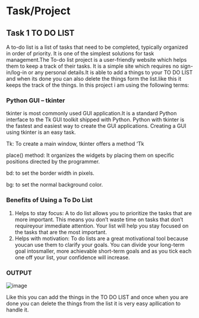 # Task/Project

## Task 1 TO DO LIST

A to-do list is a list of tasks that need to be completed, typically organized in order of priority. It is one of the simplest solutions for task management.The To-do list project is a user-friendly website which helps them to keep a track of their tasks. It is a simple site which requires no sign-in/log-in or any personal details.It is able to add a things to your TO DO LIST and when its done you can also delete the things form the list.like this it keeps the track of the things. In this project i am using the following terms:

### Python GUI – tkinter
tkinter is most commonly used GUI application.It is a standard Python interface to the Tk GUI toolkit shipped with Python. Python with tkinter is the fastest and easiest way to create the GUI applications. Creating a GUI using tkinter is an easy task.

Tk: To create a main window, tkinter offers a method ‘Tk

place() method: It organizes the widgets by placing them on specific positions directed by the programmer.

bd: to set the border width in pixels.

bg: to set the normal background color.

### Benefits of Using a To Do List
1) Helps to stay focus: A to do list allows you to prioritize the tasks that are more important. This means you don’t waste time on tasks that don’t requireyour immediate attention. Your list will help you stay focused on the tasks that are the most important.
2) Helps with motivation: To do lists are a great motivational tool because youcan use them to clarify your goals. You can divide your long-term goal intosmaller, more achievable short-term goals and as you tick each one off your list, your confidence will increase.

### OUTPUT
![image](https://github.com/aaditeeshelke/task/assets/135505964/be45ffc3-90d9-490b-be18-a9077113dea6)

Like this you can add the things in the TO DO LIST and once when you are done you can delete the things from the list it is very easy apllication to handle it.
